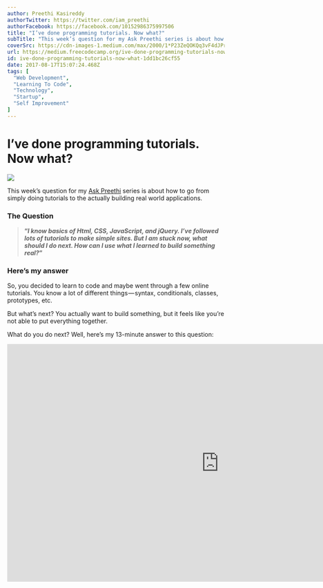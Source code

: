```yaml
---
author: Preethi Kasireddy
authorTwitter: https://twitter.com/iam_preethi
authorFacebook: https://facebook.com/10152986375997506
title: "I’ve done programming tutorials. Now what?"
subTitle: "This week’s question for my Ask Preethi series is about how to go from simply doing tutorials to the actually building real world applica..."
coverSrc: https://cdn-images-1.medium.com/max/2000/1*P23ZeQOKQq3vF4dJPrVuMQ.jpeg
url: https://medium.freecodecamp.org/ive-done-programming-tutorials-now-what-1dd1bc26cf55
id: ive-done-programming-tutorials-now-what-1dd1bc26cf55
date: 2017-08-17T15:07:24.468Z
tags: [
  "Web Development",
  "Learning To Code",
  "Technology",
  "Startup",
  "Self Improvement"
]
---
```

# I’ve done programming tutorials. Now what?







![](https://cdn-images-1.medium.com/max/2000/1*P23ZeQOKQq3vF4dJPrVuMQ.jpeg)







This week’s question for my [Ask Preethi](https://medium.freecodecamp.org/what-are-the-most-challenging-parts-of-your-coding-journey-fbd7d3a7600f) series is about how to go from simply doing tutorials to the actually building real world applications.

### The Question

> **“_I know basics of Html, CSS, JavaScript, and jQuery. I’ve followed lots of tutorials to make simple sites. But I am stuck now, what should I do next. How can I use what I learned to build something real?_”**

### Here’s my answer

So, you decided to learn to code and maybe went through a few online tutorials. You know a lot of different things — syntax, conditionals, classes, prototypes, etc.

But what’s next? You actually want to build something, but it feels like you’re not able to put everything together.

What do you do next? Well, here’s my 13-minute answer to this question:









<iframe data-width="854" data-height="480" width="980" height="551" src="https://medium.freecodecamp.org/media/8d3852a0888e04b188c18e2535de06b6?postId=1dd1bc26cf55" data-media-id="8d3852a0888e04b188c18e2535de06b6" data-thumbnail="https://i.embed.ly/1/image?url=https%3A%2F%2Fi.ytimg.com%2Fvi%2FOxfJ7xw5hQE%2Fhqdefault.jpg&amp;key=a19fcc184b9711e1b4764040d3dc5c07" allowfullscreen="" frameborder="0"></iframe>












